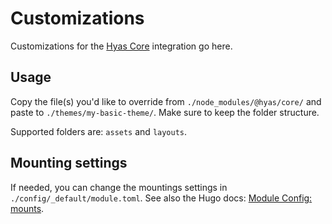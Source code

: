 # Customizations

Customizations for the [Hyas Core](https://github.com/gethyas/core) integration go here.

## Usage

Copy the file(s) you'd like to override from `./node_modules/@hyas/core/` and paste to `./themes/my-basic-theme/`. Make sure to keep the folder structure.

Supported folders are: `assets` and `layouts`.

## Mounting settings

If needed, you can change the mountings settings in `./config/_default/module.toml`. See also the Hugo docs: [Module Config: mounts](https://gohugo.io/hugo-modules/configuration/#module-config-mounts).
